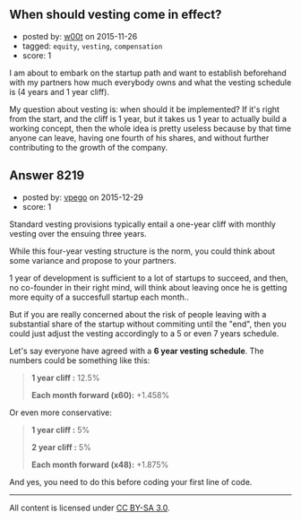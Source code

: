 ## When should vesting come in effect?

- posted by: [w00t](https://stackexchange.com/users/126145/w00t) on 2015-11-26
- tagged: `equity`, `vesting`, `compensation`
- score: 1

I am about to embark on the startup path and want to establish beforehand with my partners how much everybody owns and what the vesting schedule is (4 years and 1 year cliff).  

My question about vesting is: when should it be implemented? If it's right from the start, and the cliff is 1 year, but it takes us 1 year to actually build a working concept, then the whole idea is pretty useless because by that time anyone can leave, having one fourth of his shares, and without further contributing to the growth of the company.


## Answer 8219

- posted by: [vpego](https://stackexchange.com/users/7073322/vpego) on 2015-12-29
- score: 1

Standard vesting provisions typically entail a one-year cliff with monthly vesting over the ensuing three years. 

While this four-year vesting structure is the norm, you could think about some variance and propose to your partners. 

1 year of development is sufficient to a lot of startups to succeed, and then, no co-founder in their right mind, will think about leaving once he is getting more equity of a succesfull startup each month..

But if you are really concerned about the risk of people leaving with a substantial share of the startup without commiting until the "end", then you could just adjust the vesting accordingly to a 5 or even 7 years schedule.

Let's say everyone have agreed with a **6 year vesting schedule**. The numbers could be something like this:

> **1 year cliff :** 12.5%
> 
> **Each month forward (x60):** +1.458%

Or even more conservative:

> **1 year cliff :** 5%
> 
> **2 year cliff :** 5%
> 
> **Each month forward (x48):** +1.875%

And yes, you need to do this before coding your first line of code.



---

All content is licensed under [CC BY-SA 3.0](https://creativecommons.org/licenses/by-sa/3.0/).
